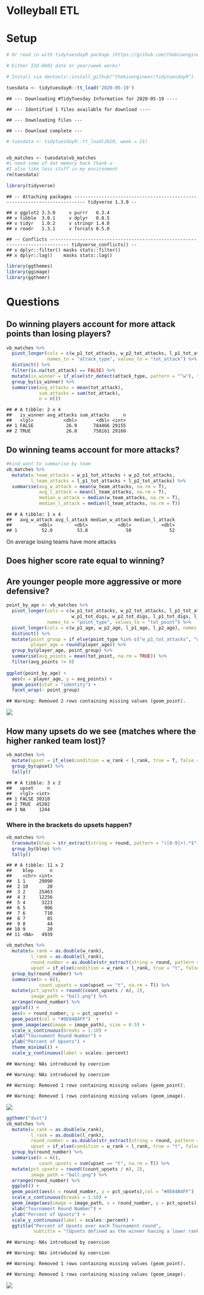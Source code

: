 Volleyball ETL
================

# Setup

``` r
# Or read in with tidytuesdayR package (https://github.com/thebioengineer/tidytuesdayR)

# Either ISO-8601 date or year/week works!

# Install via devtools::install_github("thebioengineer/tidytuesdayR")

tuesdata <- tidytuesdayR::tt_load('2020-05-19')
```

    ## --- Downloading #TidyTuesday Information for 2020-05-19 ----

    ## --- Identified 1 files available for download ----

    ## --- Downloading files ---

    ## --- Download complete ---

``` r
# tuesdata <- tidytuesdayR::tt_load(2020, week = 21)


vb_matches <- tuesdata$vb_matches
#i need some of dat memory back thank u
#I also like less stuff in my environment 
rm(tuesdata)
```

``` r
library(tidyverse)
```

    ## -- Attaching packages -------------------------------------------------------------------------- tidyverse 1.3.0 --

    ## v ggplot2 3.3.0     v purrr   0.3.4
    ## v tibble  3.0.1     v dplyr   0.8.5
    ## v tidyr   1.0.2     v stringr 1.4.0
    ## v readr   1.3.1     v forcats 0.5.0

    ## -- Conflicts ----------------------------------------------------------------------------- tidyverse_conflicts() --
    ## x dplyr::filter() masks stats::filter()
    ## x dplyr::lag()    masks stats::lag()

``` r
library(ggthemes)
library(ggimage)
library(ggthemr)
```

# Questions

## Do winning players account for more attack points than losing players?

``` r
vb_matches %>%
  pivot_longer(cols = c(w_p1_tot_attacks, w_p2_tot_attacks, l_p1_tot_attacks, l_p2_tot_attacks), 
               names_to = "attack_type", values_to = "tot_attack") %>% 
  distinct() %>% 
  filter(is.na(tot_attack) == FALSE) %>% 
  mutate(is_winner = if_else(str_detect(attack_type, pattern = "^w"), true = T, false = F)) %>% 
  group_by(is_winner) %>% 
  summarise(avg_attacks = mean(tot_attack),
            sum_attacks = sum(tot_attack),
            n = n())
```

    ## # A tibble: 2 x 4
    ##   is_winner avg_attacks sum_attacks     n
    ##   <lgl>           <dbl>       <dbl> <int>
    ## 1 FALSE            26.9      784466 29155
    ## 2 TRUE             26.0      758161 29160

## Do winning **teams** account for more attacks?

``` r
#kind want to summarise by team
vb_matches %>% 
  mutate(w_team_attacks = w_p1_tot_attacks + w_p2_tot_attacks,
         l_team_attacks = l_p1_tot_attacks + l_p2_tot_attacks) %>% 
  summarise(avg_w_attack = mean(w_team_attacks, na.rm = T),
            avg_l_attack = mean(l_team_attacks, na.rm = T),
            median_w_attack = median(w_team_attacks, na.rm = T),
            median_l_attack = median(l_team_attacks, na.rm = T))
```

    ## # A tibble: 1 x 4
    ##   avg_w_attack avg_l_attack median_w_attack median_l_attack
    ##          <dbl>        <dbl>           <dbl>           <dbl>
    ## 1         52.0         53.8              50              52

On average losing teams have more attacks

## Does higher score rate equal to winning?

## Are younger people more aggressive or more defensive?

``` r
point_by_age <- vb_matches %>% 
  pivot_longer(cols = c(w_p1_tot_attacks, w_p2_tot_attacks, l_p1_tot_attacks, l_p2_tot_attacks,
                        w_p1_tot_digs, w_p2_tot_digs, l_p1_tot_digs, l_p2_tot_digs), 
               names_to = "point_type", values_to = "tot_point") %>% 
  pivot_longer(cols = c(w_p1_age, w_p2_age, l_p1_age, l_p2_age), names_to = "age_type", values_to = "player_age") %>% 
  distinct() %>% 
  mutate(point_group = if_else(point_type %in% c("w_p1_tot_attacks", "w_p2_tot_attacks", "l_p1_tot_attacks", "l_p2_tot_attacks"), true = "attack", false = "dig"),
         player_age = round(player_age)) %>% 
  group_by(player_age, point_group) %>% 
  summarise(avg_points = mean(tot_point, na.rm = TRUE)) %>% 
  filter(avg_points != 0)
  
ggplot(point_by_age) +
  aes(x = player_age, y = avg_points) +
  geom_point(stat = "identity") +
  facet_wrap(~ point_group) 
```

    ## Warning: Removed 2 rows containing missing values (geom_point).

![](readme_files/figure-gfm/unnamed-chunk-3-1.png)<!-- -->

## How many upsets do we see (matches where the higher ranked team lost)?

``` r
vb_matches %>% 
  mutate(upset = if_else(condition = w_rank < l_rank, true = T, false = F)) %>% 
  group_by(upset) %>% 
  tally()
```

    ## # A tibble: 3 x 2
    ##   upset     n
    ##   <lgl> <int>
    ## 1 FALSE 30310
    ## 2 TRUE  45202
    ## 3 NA     1244

### Where in the brackets do upsets happen?

``` r
vb_matches %>% 
  transmute(blep = str_extract(string = round, pattern = "([0-9]+).*$")) %>% 
  group_by(blep) %>% 
  tally()
```

    ## # A tibble: 11 x 2
    ##    blep      n
    ##    <chr> <int>
    ##  1 1     29090
    ##  2 10       20
    ##  3 2     25463
    ##  4 3     12256
    ##  5 4      3223
    ##  6 5       906
    ##  7 6       710
    ##  8 7        85
    ##  9 8        44
    ## 10 9        20
    ## 11 <NA>   4939

``` r
vb_matches %>% 
  mutate(w_rank = as.double(w_rank),
         l_rank = as.double(l_rank),
         round_number = as.double(str_extract(string = round, pattern = "([0-9]+).*$")),
         upset = if_else(condition = w_rank < l_rank, true = "t", false = "f")) %>% 
  group_by(round_number) %>%
  summarise(n = n(),
            count_upsets = sum(upset == "t", na.rm = T)) %>% 
  mutate(pct_upsets = round((count_upsets / n), 2),
         image_path = "ball.png") %>% 
  arrange(round_number) %>% 
  ggplot() +
  aes(x = round_number, y = pct_upsets) +
  geom_point(col = "#0E84B4FF")  +
  geom_image(aes(image = image_path), size = 0.5) +
  scale_x_continuous(breaks = 1:10) +
  xlab("Tournament Round Number") +
  ylab("Percent of Upsets") +
  theme_minimal() +
  scale_y_continuous(label = scales::percent)
```

    ## Warning: NAs introduced by coercion
    
    ## Warning: NAs introduced by coercion

    ## Warning: Removed 1 rows containing missing values (geom_point).

    ## Warning: Removed 1 rows containing missing values (geom_image).

![](readme_files/figure-gfm/unnamed-chunk-5-1.png)<!-- -->

``` r
ggthemr("dust")
vb_matches %>% 
  mutate(w_rank = as.double(w_rank),
         l_rank = as.double(l_rank),
         round_number = as.double(str_extract(string = round, pattern = "([0-9]+).*$")),
         upset = if_else(condition = w_rank < l_rank, true = "t", false = "f")) %>% 
  group_by(round_number) %>%
  summarise(n = n(),
            count_upsets = sum(upset == "t", na.rm = T)) %>% 
  mutate(pct_upsets = round((count_upsets / n), 2),
         image_path = "ball.png") %>% 
  arrange(round_number) %>% 
  ggplot() +
  geom_point(aes(x = round_number, y = pct_upsets),col = "#0E84B4FF")  +
  scale_x_continuous(breaks = 1:10) +
  geom_image(aes(image = image_path, x = round_number, y = pct_upsets), size = 0.06) +
  xlab("Tournament Round Number") +
  ylab("Percent of Upsets") +
  scale_y_continuous(label = scales::percent) +
  ggtitle("Percent of Upsets over each Tournament round",
          subtitle = "(Upsets defined as the winner having a lower rank than the loser) \n Now with cool volleyballs")
```

    ## Warning: NAs introduced by coercion
    
    ## Warning: NAs introduced by coercion

    ## Warning: Removed 1 rows containing missing values (geom_point).

    ## Warning: Removed 1 rows containing missing values (geom_image).

![](readme_files/figure-gfm/unnamed-chunk-6-1.png)<!-- -->
